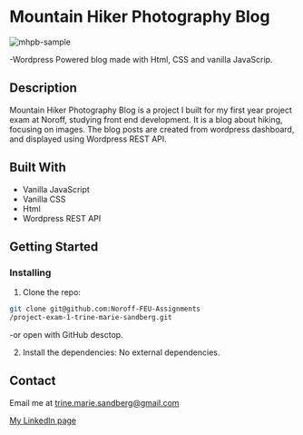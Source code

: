# Mountain Hiker Photography Blog
![mhpb-sample](https://user-images.githubusercontent.com/91562336/195579423-7d27482d-cdeb-43fa-9f0c-78772034eafa.jpg)

-Wordpress Powered blog made with Html, CSS and vanilla JavaScrip.

## Description

Mountain Hiker Photography Blog is a project I built for my first year project exam at Noroff, studying front end development. It is a blog about hiking, focusing on images. The blog posts are created from wordpress dashboard, and displayed using Wordpress REST API. 

## Built With

- Vanilla JavaScript
- Vanilla CSS
- Html
- Wordpress REST API

## Getting Started

### Installing

1. Clone the repo:

```bash
git clone git@github.com:Noroff-FEU-Assignments
/project-exam-1-trine-marie-sandberg.git
```
-or open with GitHub desctop. 

2. Install the dependencies: No external dependencies.

## Contact

Email me at trine.marie.sandberg@gmail.com

[My LinkedIn page](https://www.linkedin.com/in/trine-sandberg-5aa86b206/)
